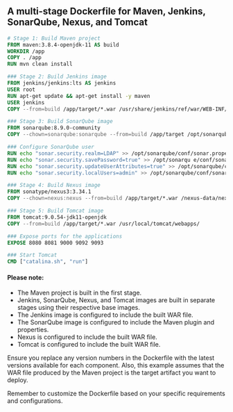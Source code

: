 
## A multi-stage Dockerfile for Maven, Jenkins, SonarQube, Nexus, and Tomcat 

```Dockerfile
# Stage 1: Build Maven project
FROM maven:3.8.4-openjdk-11 AS build
WORKDIR /app
COPY . /app
RUN mvn clean install

### Stage 2: Build Jenkins image
FROM jenkins/jenkins:lts AS jenkins
USER root
RUN apt-get update && apt-get install -y maven
USER jenkins
COPY --from=build /app/target/*.war /usr/share/jenkins/ref/war/WEB-INF/lib/

### Stage 3: Build SonarQube image
FROM sonarqube:8.9.0-community
COPY --chown=sonarqube:sonarqube --from=build /app/target /opt/sonarqube/extensions/plugins/

### Configure SonarQube user
RUN echo "sonar.security.realm=LDAP" >> /opt/sonarqube/conf/sonar.properties
RUN echo "sonar.security.savePassword=true" >> /opt/sonarqu e/conf/sonar.properties
RUN echo "sonar.security.updateUserAttributes=true" >> /opt/sonarqube/conf/sonar.properties
RUN echo "sonar.security.localUsers=admin" >> /opt/sonarqube/conf/sonar.properties

### Stage 4: Build Nexus image
FROM sonatype/nexus3:3.34.1
COPY --chown=nexus:nexus --from=build /app/target/*.war /nexus-data/nexus3/plugin-repository/

### Stage 5: Build Tomcat image
FROM tomcat:9.0.54-jdk11-openjdk
COPY --from=build /app/target/*.war /usr/local/tomcat/webapps/

### Expose ports for the applications
EXPOSE 8080 8081 9000 9092 9093

### Start Tomcat
CMD ["catalina.sh", "run"]
```

#### Please note:

- The Maven project is built in the first stage.
- Jenkins, SonarQube, Nexus, and Tomcat images are built in separate stages using their respective base images.
- The Jenkins image is configured to include the built WAR file.
- The SonarQube image is configured to include the Maven plugin and properties.
- Nexus is configured to include the built WAR file.
- Tomcat is configured to include the built WAR file.

Ensure you replace any version numbers in the Dockerfile with the latest versions available for each component. Also, this example assumes that the WAR file produced by the Maven project is the target artifact you want to deploy.

Remember to customize the Dockerfile based on your specific requirements and configurations.
